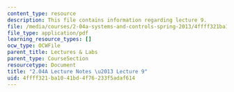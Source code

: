 ```yaml
---
content_type: resource
description: This file contains information regarding lecture 9.
file: /media/courses/2-04a-systems-and-controls-spring-2013/4ffff321ba1041bd4f76233f5adaf614_MIT2_04AS13_Lecture9.pdf
file_type: application/pdf
learning_resource_types: []
ocw_type: OCWFile
parent_title: Lectures & Labs
parent_type: CourseSection
resourcetype: Document
title: "2.04A Lecture Notes \u2013 Lecture 9"
uid: 4ffff321-ba10-41bd-4f76-233f5adaf614
---
```

